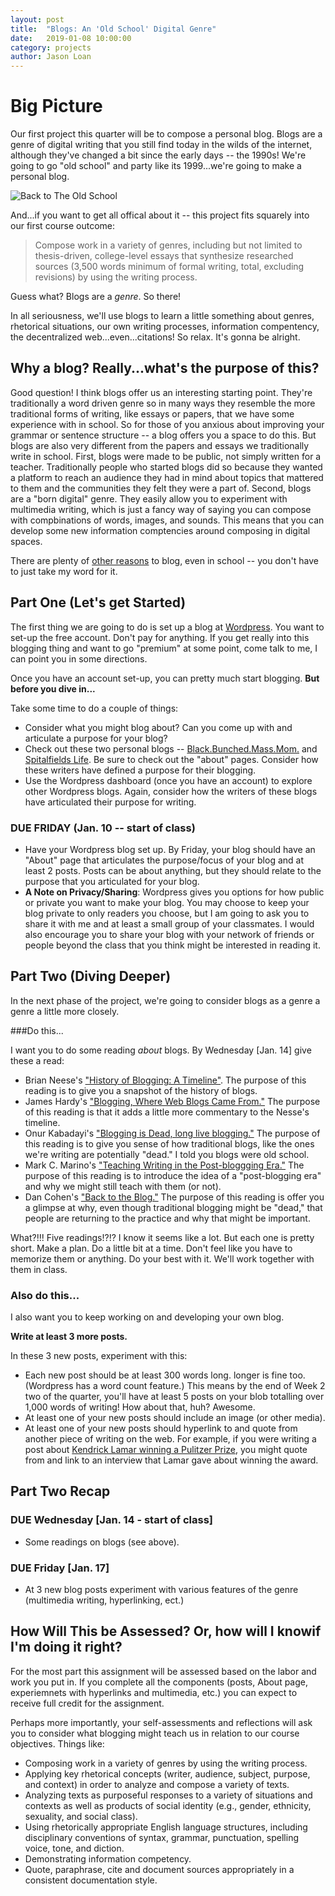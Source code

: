 ```yaml
---
layout: post
title:  "Blogs: An 'Old School' Digital Genre"
date:   2019-01-08 10:00:00
category: projects
author: Jason Loan
---
```

# Big Picture

Our first project this quarter will be to compose a personal blog. Blogs are a genre of digital writing   that you still find today in the wilds of the internet, although they've changed a bit since the early days -- the 1990s! We're going to go "old school" and party like its 1999...we're going to make a personal blog.

![Back to The Old School]()

And...if you want to get all offical about it -- this project fits squarely into our first course outcome:

> Compose work in a variety of genres, including but not limited to thesis-driven, college-level essays that synthesize researched sources (3,500 words minimum of formal writing, total, excluding revisions) by using the writing process.

Guess what? Blogs are a *genre*. So there!

In all seriousness, we'll use blogs to learn a little something about genres, rhetorical situations, our own writing processes, information compentency, the decentralized web...even...citations! So relax. It's gonna be alright.


## Why a blog? Really...what's the purpose of this?

Good question! I think blogs offer us an interesting starting point. They're traditionally a word driven genre so in many ways they resemble the more traditional forms of writing, like essays or papers, that we have some experience with in school. So for those of you anxious about improving your grammar or sentence structure -- a blog offers you a space to do this. But blogs are also very different from the papers and essays we traditionally write in school. First, blogs were made to be public, not simply written for a teacher. Traditionally people who started blogs did so because they wanted a platform to reach an audience they had in mind about topics that mattered to them and the communities they felt they were a part of. Second, blogs are a "born digital" genre. They easily allow you to experiment with multimedia writing, which is just a fancy way of saying you can compose with compbinations of words, images, and sounds. This means that you can develop some new information comptencies around composing in digital spaces.

There are plenty of [other reasons](http://www.kathleenamorris.com/2018/03/14/benefits-blogging/) to blog, even in school -- you don't have to just take my word for it.

## Part One (Let's get Started)

The first thing we are going to do is set up a blog at [Wordpress](https://wordpress.com). You want to set-up the free account. Don't pay for anything. If you get really into this blogging thing and want to go "premium" at some point, come talk to me, I can point you in some directions.

Once you have an account set-up, you can pretty much start blogging. **But before you dive in...**

Take some time to do a couple of things:

* Consider what you might blog about? Can you come up with and articulate a purpose for your blog?
* Check out these two personal blogs -- [Black.Bunched.Mass.Mom.](https://blackbunchedmassmom.wordpress.com/) and [Spitalfields Life](https://spitalfieldslife.com/). Be sure to check out the "about" pages. Consider how these writers have defined a purpose for their blogging.
* Use the Wordpress dashboard (once you have an account) to explore other Wordpress blogs. Again, consider how the writers of these blogs have articulated their purpose for writing.


### DUE FRIDAY (Jan. 10 -- start of class)

* Have your Wordpress blog set up. By Friday, your blog should have an "About" page that articulates the purpose/focus of your blog and at least 2 posts. Posts can be about anything, but they should relate to the purpose that you articulated for your blog.
* **A Note on Privacy/Sharing**: Wordpress gives you options for how public or private you want to make your blog. You may choose to keep your blog private to only readers you choose, but I am going to ask you to share it with me and at least a small group of your classmates. I would also encourage you to share your blog with your network of friends or people beyond the class that you think might be interested in reading it.


## Part Two (Diving Deeper)

In the next phase of the project, we're going to consider blogs as a genre a genre a little more closely.

###Do this...

I want you to do some reading *about* blogs. By Wednesday [Jan. 14] give these a read:

* Brian Neese's ["History of Blogging: A Timeline"](https://online.ndm.edu/news/communication/history-of-blogging/). The purpose of this reading is to give you a snapshot of the history of blogs.
* James Hardy's ["Blogging, Where Web Blogs Came From."](https://historycooperative.org/the-history-of-blogs/) The purpose of this reading is that it adds a little more commentary to the Nesse's timeline.
* Onur Kabadayi's ["Blogging is Dead, long live blogging."](https://www.theguardian.com/media-network/media-network-blog/2014/jul/16/blogging-dead-bloggers-digital-content) The purpose of this reading is to give you sense of how traditional blogs, like the ones we're writing are potentially "dead." I told you blogs were old school.
* Mark C. Marino's ["Teaching Writing in the Post-bloggging Era."](https://medium.com/@markcmarino/teaching-writing-in-the-post-blogging-era-ab7848247e33) The purpose of this reading is to introduce the idea of a "post-blogging era" and why we might still teach with them (or not).
* Dan Cohen's ["Back to the Blog."](https://dancohen.org/2018/03/21/back-to-the-blog/) The purpose of this reading is offer you a glimpse at why, even though traditional blogging might be "dead," that people are returning to the practice and why that might be important.

What?!!! Five readings!?!? I know it seems like a lot. But each one is pretty short. Make a plan. Do a little bit at a time. Don't feel like you have to memorize them or anything. Do your best with it. We'll work together with them in class.

### Also do this...

I also want you to keep working on and developing your own blog.

**Write at least 3 more posts.**

In these 3 new posts, experiment with this:

* Each new post should be at least 300 words long. longer is fine too. (Wordpress has a word count feature.) This means by the end of Week 2 two of the quarter, you'll have at least 5 posts on your blob totalling over 1,000 words of writing! How about that, huh? Awesome.
* At least one of your new posts should include an image (or other media).
* At least one of your new posts should hyperlink to and quote from another piece of writing on the web. For example, if you were writing a post about [Kendrick Lamar winning a Pulitzer Prize](https://www.xxlmag.com/news/2018/04/kendrick-lamar-damn-wins-pulitzer-prize/), you might quote from and link to an interview that Lamar gave about winning the award.


## Part Two Recap

### DUE Wednesday [Jan. 14 - start of class]

* Some readings on blogs (see above).

### DUE Friday [Jan. 17]

* At 3 new blog posts experiment with various features of the genre (multimedia writing, hyperlinking, ect.)

## How Will This be Assessed? Or, how will I knowif I'm doing it right?

For the most part this assignment will be assessed based on the labor and work you put in. If you complete all the components (posts, About page, experiemnets with hyperlinks and multimedia, etc.) you can expect to receive full credit for the assignment.

Perhaps more importantly, your self-assessments and reflections will ask you to consider what blogging might teach us in relation to our course objectives. Things like:

* Composing work in a variety of genres by using the writing process.
* Applying key rhetorical concepts (writer, audience, subject, purpose, and context) in order to analyze and compose a variety of texts.
* Analyzing texts as purposeful responses to a variety of situations and contexts as well as products of social identity (e.g., gender, ethnicity, sexuality, and social class).
* Using rhetorically appropriate English language structures, including disciplinary conventions of syntax, grammar, punctuation, spelling voice, tone, and diction.
* Demonstrating information competency.
* Quote, paraphrase, cite and document sources appropriately in a consistent documentation style.
